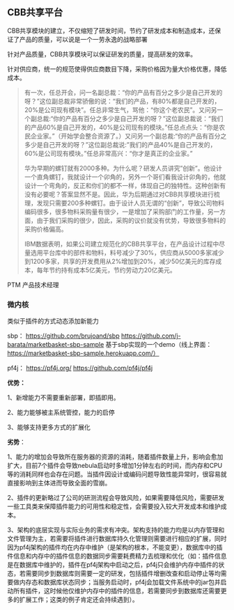 ## CBB共享平台

CBB共享模块的建立，不仅缩短了研发时间，节约了研发成本和制造成本，还保证了产品的质量，可以说是一个一劳永逸的战略部署

针对产品质量，CBB共享模块可以保证研发的质量，提高研发的效率。

针对供应商，统一的规范使得供应商数目下降，采购价格因为量大价格优惠，降低成本。

> 有一次，任总开会，问一名副总裁：“你的产品有百分之多少是自己开发的呀？”这位副总裁非常骄傲的说：“我们的产品，有80%都是自己开发的，20%是公司现有模块”。任总非常生气，骂他：“你这个老农民”。又问另一个副总裁:“你的产品有百分之多少是自己开发的呀？”这位副总裁说：“我们的产品60%是自己开发的，40%是公司现有的模块。”任总点点头：“你是农民企业家。”（开始学会整合资源了。）又问另一个副总裁:“你的产品有百分之多少是自己开发的呀？”这位副总裁说:”我们的产品40%是自己开发的，60%是公司现有模块。”任总非常高兴：“你才是真正的企业家。”
>
> 华为早期的螺钉就有2000多种。为什么呢？研发人员讲究”创新”。他设计一个直角螺钉，我就设计一个卯角的，另外一个哥们看我设计卯角的，他就设计一个弯角的，反正和你们的都不一样，体现自己的独特性。这种创新有没有必要呢？答案显然不是。因此，华为后期通过对CBB共享模块进行梳理，发现只需要200多种螺钉。由于设计人员无谓的“创新”，导致公司物料编码很多，很多物料采购量有很少，一是增加了采购部门的工作量，另一方面，由于我们采购的很少，因此，采购的议价就没有优势，导致很多物料的采购价格偏高。
>
>  IBM数据表明，如果公司建立规范化的CBB共享平台，在产品设计过程中尽量选用平台库中的部件和物料，料号减少了30%，供应商从5000多家减少到1200多家，共享的开发费用从2%增加到20%，减少50亿美元的库存成本，每年节约持有成本5亿美元，节约劳动力20亿美元。



PTM 产品技术经理



### 微内核

类似于插件的方式动态添加新能力

sbp：
 https://github.com/brujoand/sbp
 https://github.com/j-barata/marketbasket-sbp-sample    基于sbp实现的一个demo（线上界面：https://marketbasket-sbp-sample.herokuapp.com/）

pf4j：
 https://pf4j.org/
 https://github.com/pf4j/pf4j

**优势：**

1、新增能力不需要重新部署，即插即用。

2、能力能够被主系统管控，能力的启停

3、能够支持更多方式的扩展化



**劣势**：

1、能力的增加会导致所在服务器的资源的消耗，随着插件数量上升，影响会愈加扩大，目前7个插件会导致nebula启动时多增加1分钟左右的时间，而内存和CPU等的消耗同样也会存在问题。当插件因设计或编码问题导致性能异常时，很容易就直接影响到主体进而导致全面的雪崩。

2、插件的更新略过了公司的研测流程会导致风险，如果需要降低风险，需要研发一些工具类来保障插件能力的可用性和稳定性，会需要投入较大开发成本和维护成本。

3、架构的底层实现与实际业务的需求有冲突。架构支持的能力均是以内存管理和文件管理为主，若需要将插件进行数据库持久化管理则需要进行相应的扩展，同时因为pf4j架构的插件均在内存中维护（是架构的根本，不能变更），数据库中的插件信息和内存中的插件信息的数据同步需要耗费精力去梳理和优化（如：插件信息是在数据库中维护的，插件在pf4j架构中启动之后，pf4j只会维护内存中插件的状态，若需要同步到数据库则需要一定的研发，包括插件增删改查和启动停止等均需要做内存态和数据库状态同步；当服务启动时，pf4j会加载文件系统中的jar包并启动所有插件，这时候他仅维护内存中的插件的信息，若需要同步到数据库还需要更多的扩展工作；这类的例子肯定还会持续遇到）。